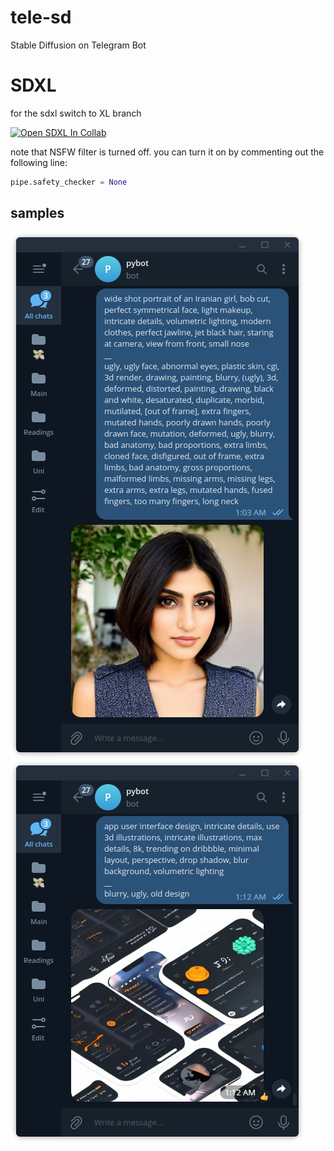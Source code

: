# tele-sd
Stable Diffusion on Telegram Bot  

# SDXL
for the sdxl switch to XL branch

[![Open SDXL In Collab](https://colab.research.google.com/assets/colab-badge.svg)](https://colab.research.google.com/github/blackestwhite/tele-sd/blob/xl/app.ipynb)

note that NSFW filter is turned off.
you can turn it on by commenting out the following line:
```py
pipe.safety_checker = None
```

## samples
![Iranian Woman, stable diffusion telegram bot](/assets/sample-0.png)
![UI design, stable diffusion telegram bot](/assets/sample-1.png)